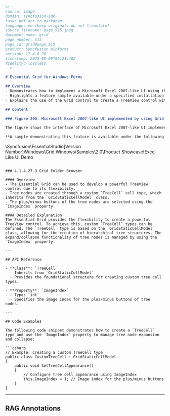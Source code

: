 ```markdown
<!--
source: image
domain: syncfusion-sdk
task: pdf-ocr-to-markdown
language: en (keep original; do not translate)
source_filename: page_515.jpeg
document_name: grid
page_number: 515
page_id: grid#page_515
product: Syncfusion Winforms
version: 11.4.0.26
timestamp: 2025-08-09T06:21:40Z
fidelity: lossless
-->

# Essential Grid for Windows Forms

## Overview
- Demonstrates how to implement a Microsoft Excel 2007-like UI using the Grid control.
- Highlights a feature sample available under a specified installation path.
- Explains the use of the Grid control to create a TreeView control with custom TreeCell type.

## Content

### Figure 200: Microsoft Excel 2007-like UI implemented by using Grid

The figure shows the interface of Microsoft Excel 2007-like UI implemented by using the Grid control.

**A sample demonstrating this feature is available under the following sample installation path:**

```
<Install Location>\Syncfusion\EssentialStudio\[Version Number]\Windows\Grid.Windows\Samples\2.0\Product Showcase\Excel Like UI Demo
```

### 4.1.4.27.3 Grid Folder Browser

#### Overview
- The Essential Grid can be used to develop a powerful TreeView control due to its flexibility.
- Tree nodes are created through a custom `TreeCell` cell type, which inherits from the `GridStaticCellModel` class.
- The plus/minus buttons of the tree nodes are selected using the `ImageIndex` property.

#### Detailed Explanation
The Essential Grid provides the flexibility to create a powerful TreeView control. To achieve this, custom `TreeCell` types can be defined. The `TreeCell` type is based on the `GridStaticCellModel` class, allowing for the creation of hierarchical tree structures. The expand/collapse functionality of tree nodes is managed by using the `ImageIndex` property.

---

## API Reference

- **Class**: `TreeCell`
  - Inherits from `GridStaticCellModel`
  - Provides the foundational structure for creating custom tree cell types.
  
- **Property**: `ImageIndex`
  - Type: `int`
  - Specifies the image index for the plus/minus buttons of tree nodes.

---

## Code Examples

The following code snippet demonstrates how to create a `TreeCell` type and use the `ImageIndex` property to manage tree node expansion and collapse:

```csharp
// Example: Creating a custom TreeCell type
public class CustomTreeCell : GridStaticCellModel
{
    public void SetTreeCellAppearance()
    {
        // Configure tree cell appearance using ImageIndex
        this.ImageIndex = 1; // Image index for the plus/minus buttons
    }
}
```

---

## RAG Annotations
<!-- tags: [EssentialGrid, WindowsForms, TreeView, TreeCell] keywords: [Grid, TreeView control, custom TreeCell, GridStaticCellModel, ImageIndex, flexibility, creation,树结构, 展示,脚本] -->
```